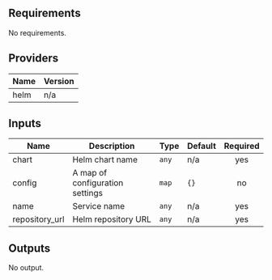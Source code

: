 ## Requirements

No requirements.

## Providers

| Name | Version |
|------|---------|
| helm | n/a |

## Inputs

| Name | Description | Type | Default | Required |
|------|-------------|------|---------|:--------:|
| chart | Helm chart name | `any` | n/a | yes |
| config | A map of configuration settings | `map` | `{}` | no |
| name | Service name | `any` | n/a | yes |
| repository\_url | Helm repository URL | `any` | n/a | yes |

## Outputs

No output.

